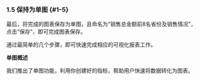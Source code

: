 ### 1.5 保持为单图 {#1-5}

最后，将完成的图表保存为单图，且命名为“销售总金额前8名省份及销售情况”，点击“保存”，即可完成图表保存。

通过最简单的几个步骤，即可快速完成相应的可视化报表工作。

**单图概述**

我们推出了单图功能，利用你创建好的指标，帮助用户快速将数据转化为图表。